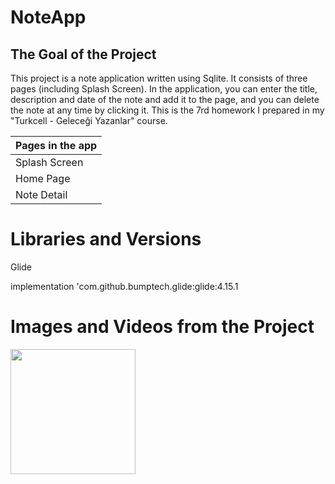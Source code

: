 # NoteApp

The Goal of the Project
-------------

<p>
This project is a note application written using Sqlite. It consists of three pages (including Splash Screen).
In the application, you can enter the title, description and date of the note and add it to the page, and you can delete the note at any time by clicking it.
This is the 7rd homework I prepared in my "Turkcell - Geleceği Yazanlar" course.
  
| Pages in the app |
| --------- |
|  Splash Screen  |
|  Home Page   |
|  Note Detail    | 

# Libraries and Versions
  
 Glide <p>
 implementation 'com.github.bumptech.glide:glide:4.15.1

   
# Images and Videos from the Project
   
   
<a href="[gif1.webm](https://github.com/vefacanbeytorun/NoteApp/assets/107729498/8df63aad-bfb0-4aa1-b21b-d3575e499350)" target="_blank">
<img src="[gif1.webm](https://github.com/vefacanbeytorun/NoteApp/assets/107729498/8df63aad-bfb0-4aa1-b21b-d3575e499350)" width="200" style="max-width:100%;"></a>
   
   <p>
   
     
     
     
  

